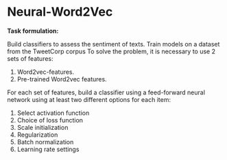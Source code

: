 # Neural-Word2Vec

**Task formulation:**

Build classifiers to assess the sentiment of texts. Train models on a dataset from the TweetCorp corpus
To solve the problem, it is necessary to use 2 sets of features:
  1. Word2vec-features.
  2. Pre-trained Word2vec features.
  
For each set of features, build a classifier using a feed-forward neural network using at least two different options for each item:
  1. Select activation function
  2. Choice of loss function
  3. Scale initialization
  4. Regularization
  5. Batch normalization
  6. Learning rate settings
